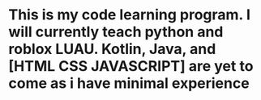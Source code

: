 # This is my code learning program. I will currently teach python and roblox LUAU. Kotlin, Java, and [HTML CSS JAVASCRIPT] are yet to come as i have minimal experience
